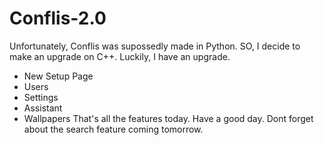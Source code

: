 # Conflis-2.0
Unfortunately, Conflis was supossedly made in Python. SO, I decide to make an upgrade on C++. Luckily, I have an upgrade.
- New Setup Page
- Users
- Settings
- Assistant
- Wallpapers
That's all the features today. Have a good day. Dont forget about the search feature coming tomorrow.
